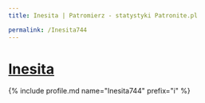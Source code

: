 ```yaml
---
title: Inesita | Patromierz - statystyki Patronite.pl

permalink: /Inesita744
---
```


# [Inesita](https://patronite.pl/Inesita744)

{% include profile.md name="Inesita744" prefix="i" %}

